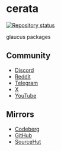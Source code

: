 # cerata
[![Repository status](https://repology.org/badge/repository-big/glaucus.svg)](
https://repology.org/repository/glaucus)

glaucus packages

## Community
- [Discord](https://discord.gg/nDKNmNc)
- [Reddit](https://reddit.com/r/glaucus)
- [Telegram](https://t.me/glaucuslinux)
- [X](https://x.com/glaucuslinux)
- [YouTube](https://www.youtube.com/@glaucuslinux)

## Mirrors
- [Codeberg](https://codeberg.org/glaucuslinux/cerata)
- [GitHub](https://github.com/glaucuslinux/cerata)
- [SourceHut](https://git.sr.ht/~glaucuslinux/cerata)
